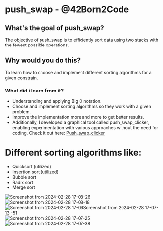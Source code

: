 # push_swap - @42Born2Code

## What's the goal of push_swap?

The objective of push_swap is to efficiently sort data using two stacks with the fewest possible operations.

## Why would you do this?

To learn how to choose and implement different sorting algorithms for a given constrain.

### What did i learn from it?

- Understanding and applying Big O notation.
- Choose and implement sorting algorithms so they work with a given problem.
- Improve the implementation more and more to get better results.
- Additionally, I developed a graphical tool called push_swap_clicker, enabling experimentation with various approaches without the need for coding. Check it out here: [Push_swap_clicker](https://github.com/stevebalk/push-swap-clicker)


# Different sorting algorithms like: 
- Quicksort (utilized)
- Insertion sort (utilized)
- Bubble sort
- Radix sort
- Merge sort

![Screenshot from 2024-02-28 17-08-26](https://github.com/stevebalk/push_swap/assets/118443457/20309eca-1a7b-4636-8e07-2de6a256930b)
![Screenshot from 2024-02-28 17-08-18](https://github.com/stevebalk/push_swap/assets/118443457/f8ad9f1d-3572-4545-8fe6-e2f40769d80f)
![Screenshot from 2024-02-28 17-06![Screenshot from 2024-02-28 17-07-13](https://github.com/stevebalk/push_swap/assets/118443457/b89b4547-b368-4f7f-8342-a2adf5156f1e)
-51](https://github.com/stevebalk/push_swap/assets/118443457/2f6f1c0d-7cc6-47d1-ae56-ef7af07d13cb)
![Screenshot from 2024-02-28 17-07-25](https://github.com/stevebalk/push_swap/assets/118443457/499a92fa-6eae-424f-b8eb-bc226b06ef9e)
![Screenshot from 2024-02-28 17-07-38](https://github.com/stevebalk/push_swap/assets/118443457/86da0a18-2a16-4839-a8c2-fbca07d25acc)

